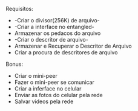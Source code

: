 Requisitos:

 * -Criar o divisor(256K) de arquivo-
 * -Criar a interface no entangled-
 * Armazenar os pedacos do arquivo
 * -Criar o descritor de arquivo-
 * Armazenar e Recuperar o Descritor de Arquivo
 * Criar a procura de descritores de arquivo

Bonus:

 * Criar o mini-peer
 * Fazer o mini-peer se comunicar
 * Criar a inferface no celular
 * Enviar as fotos do celular pela rede
 * Salvar videos pela rede